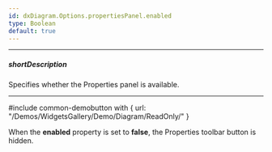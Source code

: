 ```yaml
---
id: dxDiagram.Options.propertiesPanel.enabled
type: Boolean
default: true
---
```

---
##### shortDescription
Specifies whether the Properties panel is available.

---
#include common-demobutton with {
    url: "/Demos/WidgetsGallery/Demo/Diagram/ReadOnly/"
}

When the **enabled** property is set to **false**, the Properties toolbar button is hidden.
